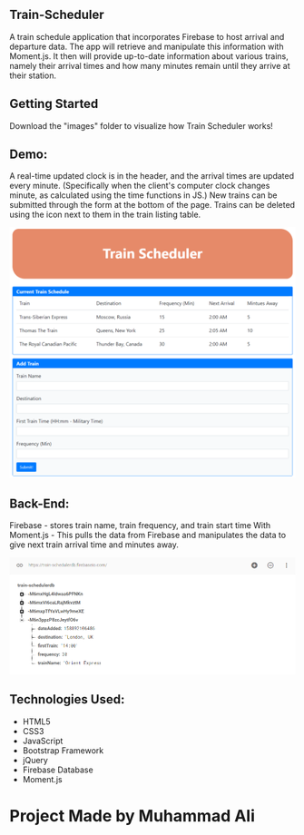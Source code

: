 ## Train-Scheduler
A train schedule application that incorporates Firebase to host arrival and departure data. The app will retrieve and manipulate this information with Moment.js. It then will provide up-to-date information about various trains, namely their arrival times and how many minutes remain until they arrive at their station.


## Getting Started
Download the "images" folder to visualize how Train Scheduler works!


## Demo:
A real-time updated clock is in the header, and the arrival times are updated every minute. (Specifically when the client's computer clock changes minute, as calculated using the time functions in JS.) New trains can be submitted through the form at the bottom of the page. Trains can be deleted using the icon next to them in the train listing table.

![Screen shot](assets/images/DEMO.gif)


## Back-End:
Firebase - stores train name, train frequency, and train start time With Moment.js - This pulls the data from Firebase and manipulates the data to give next train arrival time and minutes away.

![Screen shot](assets/images/Backend.png)


## Technologies Used:
* HTML5
* CSS3
* JavaScript
* Bootstrap Framework
* jQuery
* Firebase Database
* Moment.js

# Project Made by Muhammad Ali
